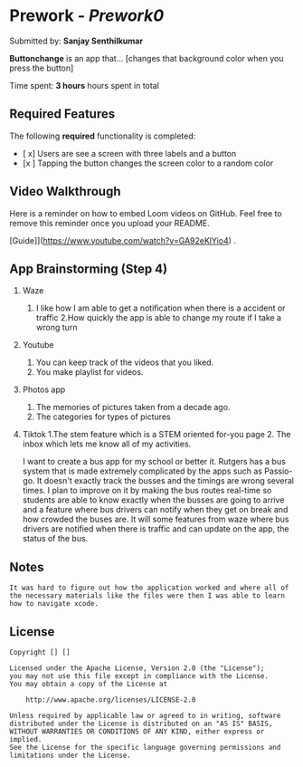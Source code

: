 # Prework - *Prework0*

Submitted by: **Sanjay Senthilkumar**

**Buttonchange** is an app that... [changes that background color when you press the button] 

Time spent: **3 hours** hours spent in total

## Required Features

The following **required** functionality is completed:

- [ x] Users are see a screen with three labels and a button
- [x ] Tapping the button changes the screen color to a random color
 
## Video Walkthrough

Here is a reminder on how to embed Loom videos on GitHub. Feel free to remove this reminder once you upload your README. 

[Guide]](https://www.youtube.com/watch?v=GA92eKlYio4) .

## App Brainstorming (Step 4)
 1. Waze
    1. I like how I am able to get a notification when there is a accident or traffic
    2.How quickly the app is able to change my route if I take a wrong turn
 2. Youtube
    1. You can keep track of the videos that you liked.
    2. You make playlist for videos.
 3. Photos app
    1. The memories of pictures taken from a decade ago.
    2. The categories for types of pictures 
4. Tiktok
    1.The stem feature which is a STEM oriented for-you page
    2. The inbox which lets me know all of my activities.
    
    I want to create a bus app for my school or better it. Rutgers has a bus system that is made extremely complicated by the apps such as Passio-go. It doesn't exactly track the busses and the timings are wrong several times. I plan to improve on it by making the bus routes real-time so students are able to know exactly when the busses are going to arrive and a feature where bus drivers can notify when they get on break and how crowded the buses are. It will some features from waze where bus drivers are notified when there is traffic and can update on the app, the status of the bus.
    
## Notes
    It was hard to figure out how the application worked and where all of the necessary materials like the files were then I was able to learn how to navigate xcode.


## License

    Copyright [] []

    Licensed under the Apache License, Version 2.0 (the "License");
    you may not use this file except in compliance with the License.
    You may obtain a copy of the License at

        http://www.apache.org/licenses/LICENSE-2.0

    Unless required by applicable law or agreed to in writing, software
    distributed under the License is distributed on an "AS IS" BASIS,
    WITHOUT WARRANTIES OR CONDITIONS OF ANY KIND, either express or implied.
    See the License for the specific language governing permissions and
    limitations under the License.
